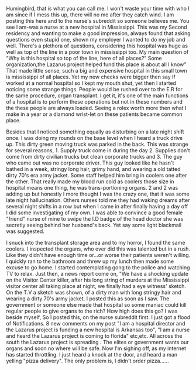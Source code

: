 Humingbird, that is what you can call me. I won't waste your time with who I am since if I mess this up, there will no me after they catch wind. I am posting this here and to the nurse's subreddit so someone believes me. You see I am-was a nurse at a new hospital in Mississippi. This was my Second residency and wanting to make a good impression, always found that asking questions even stupid one, shown my employer I wanted to do my job and well. There's a plethora of questions, considering this hospital was huge as well as top of the line in a poor town in mississippi too. My main question of "Why is this hospital so top of the line, here of all places?" Some organization,the Lazarus project helped fund this place is about all I know" That made little sense, such a big and expensive hospital in this small town is mississippi of all places. Yet my new checks were bigger then say If worked at a normal hospital so I kept my mouth shut, yet then I started noticing some strange things. People would be rushed over to the E.R for the same procedure, organ transplant. I get it, it's one of the main functions of a hospital is to perform these operations but not in these numbers and the these people are always loaded. Seeing a rolex worth more then what I make in a year or a diamond wrist-let on these patients became common place.

Besides that I noticed something equally as disturbing on a late night shift once. I was doing my rounds on the base level when I heard a truck drive up. This dirty green moving truck was parked in the back. This was strange for several reasons, 1. Supply truck come in during the day 2. Supplies don't come from dirty civilian trucks but clean corporate trucks and 3. The guy who came out was no corporate driver. This guy looked like he hasn't bathed in a week, stringy long hair, grimy hand, and wearing a old tatted dirty 70's era army jacket. Some staff helped him bring in coolers one after the other. That really made my blood run cold as coolers those size in hospital means one thing, he was trans-portioning organs. 2 and 2 was adding up but honestly I more thought I was the crazy one, that it was some late night hallucination. Others nurses told me they had waking dreams after several night shifts in a row but when I came in after finally having a day off I did some investigating of my own. I was able to convince a good female "friend" nurse of mine to swipe the I.D badge of the head doctor she was secretly seeing behind her husband's back. Yet say some light blackmail was suggested.

I snuck into the transplant storage area and to my horror, I found the same coolers. I inspected the organs, who ever did this was talented but in a rush. Like they didn't have enough time or...or worse their patients weren't willing. I quickly ran to the bathroom and threw up my lunch then made some excuse to go home. I started contemplating gong to the police and watching TV to relax. Just then, a news report come on, "We have a shocking update on the Visitor Center killer, after his long string of murders at the Mississippi visitor center all taking place at night, we finally had a eye witness' sketch. On the T.V a sketch was shown, of a dirty man with long stringy hair and wearing a dirty 70's army jacket. I posted this as soon as I saw. The government or someone else made that hospital so some maniac could kill regular people to give organs to the rich? How high does this go? I was beside myself, So I posted this, on the nurse subreddit first. I just got a flood of Notifications. 8 new comments on my post "I am a hospital director and the Lazarus project is funding a new hospital is Arkansas too", "I am a nurse and heard the Lazarus project is coming to florida" etc,etc. All across the south the Lazarus project is spreading . The elites or government wants our organs and soon no where will be safe. Now I'm sighing off, as my internet has started throttling. I just heard a knock at the door, and heard a man yelling "pizza delivery". The only problem is, I didn't order pizza......